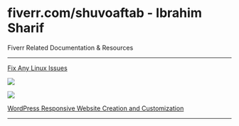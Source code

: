 # fiverr.com/shuvoaftab - Ibrahim Sharif
Fiverr Related Documentation &amp; Resources

<hr>
    <p>
        <a href="https://github.com/shuvoaftab/fiverr/">Fix Any Linux Issues</a>
    </p>
    <p>
        <a href="https://github.com/shuvoaftab/fiverr/">
            <img src="https://img.shields.io/badge/-Developer-3b5998?style=flat&logoColor=white&labelColor=311b92&logo=Facebook"/>
        </a>
    </p>
    <p>
        <a href="https://github.com/shuvoaftab/fiverr/">
            <img src="https://img.shields.io/badge/-Developer-3b5998?style=flat&logoColor=white&labelColor=311b92&logo=Facebook"/>
        </a>
    </p>
    <p>
        <a href="https://github.com/shuvoaftab/fiverr/blob/main/services/wordpress-responsive-website-creation-and-customization.md/"> WordPress Responsive Website Creation and Customization
        </a>
    </p>
<hr>